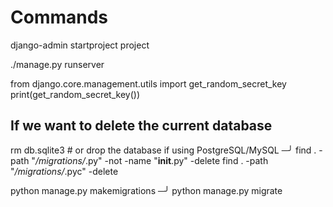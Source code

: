 # Commands

django-admin startproject project

./manage.py runserver

from django.core.management.utils import get_random_secret_key
print(get_random_secret_key())

## If we want to delete the current database

rm db.sqlite3  # or drop the database if using PostgreSQL/MySQL                                 ─╯
find . -path "*/migrations/*.py" -not -name "__init__.py" -delete
find . -path "*/migrations/*.pyc" -delete

python manage.py makemigrations                                                          ─╯
python manage.py migrate
